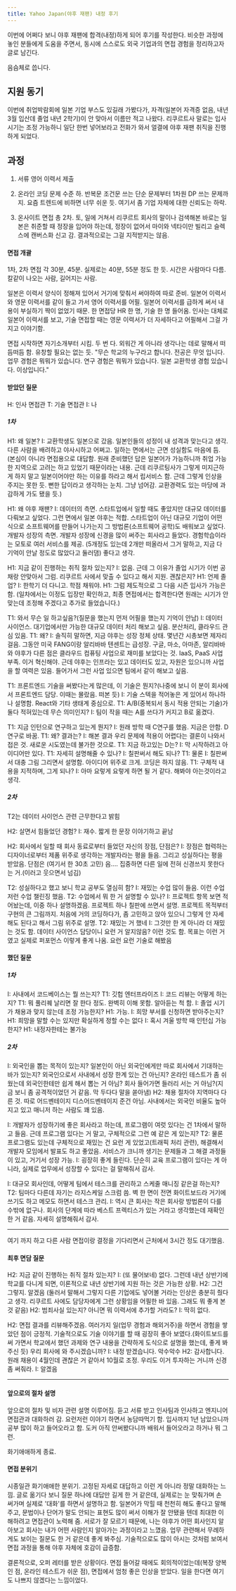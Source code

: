 ```yaml
---
title: Yahoo Japan(야후 재팬) 내정 후기
---
```


이번에 어쩌다 보니 야후 재팬에 합격(내정)하게 되어 후기를 작성한다. 비슷한 과정에 놓인 분들에게 도움을 주면서, 동시에 스스로도 외국 기업과의 면접 경험을 정리하고자 글로 남긴다.

음슴체로 씁니다.

## 지원 동기

이번에 취업박람회에 일본 기업 부스도 있길래 가봤다가, 자격(일본어 자격증 없음, 내년 3월 입산데 졸업 내년 2학기)이 안 맞아서 이름만 적고 나왔다. 리쿠르트사 말로는 입사 시기는 조정 가능하니 일단 한번 넣어보라고 전화가 와서 얼결에 야후 재팬 취직을 진행하게 되었다.

## 과정

1. 서류
영어 이력서 제출

2. 온라인 코딩
문제 수준 하. 반복문 조건문 쓰는 단순 문제부터 1차원 DP 쓰는 문제까지. 요즘 트렌드에 비하면 너무 쉬운 듯. 여기서 좀 기업 자체에 대한 신뢰도는 하락.

3. 온사이트 면접
총 2차. 토, 일에 거쳐서
리쿠르트 회사의 말이나 검색해본 바로는 일본은 취준할 때 정장을 입어야 하는데, 정장이 없어서 마이와 넥타이만 빌리고 슬렉스에 캔버스화 신고 감. 결과적으로는 그걸 지적받지는 않음.

#### 면접 개괄

1차, 2차 면접
각 30분, 45분. 실제로는 40분, 55분 정도 한 듯. 시간은 사람마다 다름. 칼같이 나오는 사람, 길어지는 사람.

일본은 이력서 양식이 정해져 있어서 거기에 맞춰서 써야하여 따로 준비. 일본어 이력서와 영문 이력서를 같이 들고 가서 영어 이력서를 어필. 일본어 이력서를 급하게 써서 내용이 부실하기 짝이 없었기 때문. 한 면접당 HR 한 명, 기술 한 명 들어옴. 인사는 대체로 일본어 이력서를 보고, 기술 면접할 때는 영문 이력서가 더 자세하다고 어필해서 그걸 가지고 이야기함.

면접 시작하면 자기소개부터 시킴. 두 번 다. 외워간 게 아니라 생각나는 데로 말해서 떠듬떠듬 함. 유창할 필요는 없는 듯.
"무슨 학교의 누구라고 합니다. 전공은 무엇 입니다. 업무 경험은 뭐뭐가 있습니다. 연구 경험은 뭐뭐가 있습니다. 일본 교환학생 경험 있습니다. 이상입니다."

#### 받았던 질문

H: 인사 면접관
T: 기술 면접관
I: 나

##### 1차

H1: 왜 일본?
I: 교환학생도 일본으로 갔음. 일본인들의 성정이 내 성격과 맞는다고 생각. 다른 사람을 배려하고 야사시하고 어쩌고. 일하는 면에서는 근면 성실함도 마음에 듬.
(본심이 아니라 면접용으로 대답함. 원래 준비했던 답은 일본어가 가능하니까 취업 가능한 지역으로 고려는 하고 있었기 때문이라는 내용. 근데 리쿠르팅사가 그렇게 미지근하게 하지 말고 일본이어야만 하는 이유를 하라고 해서 립서비스 함. 근데 그렇게 인상을 주지는 못한 듯. 뻔한 답이라고 생각하는 눈치. 그냥 넘어감. 교환경력도 있는 마당에 과감하게 가도 됐을 듯.)

H1: 왜 야후 재팬?
I: 데이터의 측면. 스타트업에서 일할 때도 좋았지만 대규모 데이터를 다뤄보고 싶었다. 그런 면에서 일본 야후는 적합. 스타트업이 아닌 대규모 기업이 어떤 식으로 소프트웨어를 만들어 나가는지 그 방법론(소프트웨어 공학)도 배워보고 싶었다.
개발자 성장의 측면. 개발자 성장에 신경을 많이 써주는 회사라고 들었다. 경험학습이라는 모토로 여러 서비스를 제공. (5개정도 있는데 2개만 떠올라서 그거 말하고, 지금 다 기억이 안날 정도로 많았다고 둘러댐) 좋다고 생각.

H1: 지금 같이 진행하는 취직 절차 있는지?
I: 없음. 근데 그 이유가 졸업 시기가 이번 공채랑 안맞아서 그럼. 리쿠르트 사에서 맞출 수 있다고 해서 지원. 괜찮은지?
H1: 언제 졸업?
I: 한학기 더 다니고. 학점 채워야.
H1: 그럼 제도적으로 그 다음 시즌 입사가 가능은 함.
(일차에서는 이정도 입장만 확인하고, 최종 면접에서는 합격한다면 원래는 시기가 안 맞는데 조정해 주겠다고 추가로 들었습니다.)

T1: 와서 무슨 일 하고싶음?(질문을 했는지 먼저 어필을 했는지 기억이 안남)
I: 데이터 사이언스. 대기업에서만 가능한 대규모 데이터 처리 해보고 싶음. 분산처리, 클라우드 관심 있음.
T1: 왜?
I: 솔직히 말하면, 지금 야후는 성장 정체 상태. 몇년간 시총보면 제자리걸음. 그동안 미국 FANG이랑 알리바바 텐센트는 급성장. 구글, 마소, 아마존, 알리바바와 야후가 다른 점은 클라우드 컴퓨팅 사업으로 재미를 보았다는 것. IaaS, PaaS 사업 부족. 이거 혁신해야. 근데 야후는 인프라는 있고 데이터도 있고, 자원은 있으니까 사업을 할 여력은 있음. 들어가서 그런 사업 있으면 팀에서 같이 해보고 싶음.

T1: 프론트엔드 기술을 써봤다는게 많은데, 이 기술은 뭔지?(나중에 보니 이 분이 회사에서 프론트엔드 담당. 이때는 몰랐음. 떠본 듯)
I: 기술 스텍을 적어놓은 게 있어서 하나하나 설명함. React와 기타 생태계 중심으로.
T1: A/B(중복되서 동시 적용 안되는 기술)가 둘다 적혀있는데 무슨 의미인지?
I: 팀이 작을 때는 A를 쓰다가 커지고 B로 옮겼다.

T1: 지금 인턴으로 연구하고 있는게 뭔지?
I: 원래 방학 때 C연구를 했음. 지금은 안함. D연구로 바꿈.
T1: 왜? 결과는?
I: 해본 결과 우리 문제에 적용이 어렵다는 결론이 나와서 접은 것. 새로운 시도였는데 불가한 것으로.
T1: 지금 하고있는 D는?
I: 막 시작하려고 아이디어만 있다.
T1: 자세히 설명해줄 수 있나?
I: 칠판써서 해도 되나?
T1: 물론
I: 칠판써서 대충 그림 그리면서 설명함. 아이디어 위주로 크게. 코딩은 하지 않음.
T1: 구체적 내용을 지적하며, 그게 되나?
I: 아마 요렇게 요렇게 하면 될 거 같다. 해봐야 아는것이라고 생각.

##### 2차

T2는 데이터 사이언스 관련 근무한다고 밝힘

H2: 살면서 힘들었던 경험?
I: 재수. 짧게 한 문장 이야기하고 끝남

H2: 회사에서 일할 때 회사 동료로부터 들었던 자신의 장점, 단점은?
I: 장점은 협력하는 디자이너로부터 제품 위주로 생각하는 개발자라는 평을 들음. 그리고 성실하다는 평을 받았음. 단점은 (여기서 한 30초 고민) 음.... 집중하면 다른 일에 전혀 신경쓰지 못한다는 거.(이러고 웃으면서 넘김)

T2: 성실하다고 했고 보니 학교 공부도 열심히 함?
I: 재밌는 수업 많이 들음. 이런 수업 저런 수업 챌린징 했음.
T2: 수업에서 뭐 한 거 설명할 수 있나?
I: 프로젝트 항목 보면 적어놨는데, 이중 하나 설명하겠음. 프로젝트 하나 칠판에 쓰면서 설명. 프로젝트 목적부터 구현의 큰 그림까지. 처음에 거의 코딩하다가, 좀 고민하고 앉아 있으니 그렇게 안 자세해도 된다고 해서 그림 위주로 설명.
T2: 재밌는 거 했네
I: 그것만 한 게 아니라 더 재밌는 것도 함. 데이터 사이언스 담당이니 요런 거 알지않음? 이런 것도 함. 목표는 이런 거였고 실제로 퍼포먼스 이렇게 좋게 나옴. 요런 요런 기술로 해봤음

#### 했던 질문

##### 1차

I: 사내에서 코드베이스는 뭘 쓰는지?
T1: 깃헙 엔터프라이즈
I: 코드 리뷰는 어떻게 하는지?
T1: 뭐 풀리퀘 날리면 잘 한다 정도. 완벽히 이해 못함. 알아듣는 척 함.
I: 졸업 시기가 채용과 맞지 않는데 조정 가능한지?
H1: 가능.
I: 희망 부서를 신청하면 받아주는지?
H1: 희망을 말할 수는 있지만 확실하게 정할 수는 없다
I: 혹시 겨울 방학 때 인턴십 가능한지?
H1: 내정자한테는 불가능

##### 2차

I: 외국인을 뽑는 목적이 있는지? 일본인이 아닌 외국인에게만 따로 회사에서 기대하는 바가 있는지? 외국인으로서 사내에서 성장 한계 있는 건 아닌지? 온라인 테스트가 좀 쉬웠는데 외국인한테만 쉽게 해서 뽑는 거 아님? 회사 들어가면 들러리 서는 거 아님?(지금 보니 좀 공격적이었던 거 같음. 막 두다다 말을 쏟아냄)
H2: 채용 절차야 지역마다 다른 것. 따로 어드벤테이지 디스어드벤테이지 준건 아님. 사내에서는 외국인 비율도 높아지고 있고 매니저 하는 사람도 꽤 있음.

I: 개발자가 성장하기에 좋은 회사라고 하는데, 프로그램이 여럿 있다는 건 1차에서 말하고 들음. 근데 프로그램 있다는 거 말고, 구체적으로 그런 예 같은 게 있는지?
T2: 물론 프로그램도 있는데 구체적으로 재밌는 건 요런 게 있었고(트래픽 처리 관련), 해결해서 개발자 모임에서 발표도 하고 좋았음. 서비스가 크니까 생기는 문제들과 그 해결 과정들이 있고, 거기서 성장 가능.
I: 굉장히 좋게 들린다. 단순히 교육 프로그램이 있다는 게 아니라, 실제로 업무에서 성장할 수 있다는 걸 말해줘서 감사.

I: 대규모 회사인데, 어떻게 팀에서 테스크를 관리하고 스케줄 매니징 같은걸 하는지?
T2: 팀마다 다른데 자기는 라지스케일 스크럼 씀. 벽 한 면이 전면 화이트보드라 거기에 쓰기도 하고 메모도 하면서 테스크 관리.
I: 역시 큰 회사는 작은 회사랑 방법론이 다를 수밖에 없구나. 회사의 단계에 따라 베스트 프렉티스가 있는 거라고 생각했는데 재확인한 거 같음. 자세히 설명해줘서 감사.

---

여기 까지 하고 다른 사람 면접이랑 결정을 기다리면서 근처에서 3시간 정도 대기했음.

#### 최후 면담 질문

H2: 지금 같이 진행하는 취직 절차 있는지?
I: (또 물어보네) 없다. 그런데 내년 상반기에 학교를 다니게 되면, 이론적으로 내년 상반기에 지원 하는 것은 가능한 상황.
H2: 그건 그렇지. 알겠음
(둘러서 말해서 그렇지 다른 기업에도 넣어볼 거라는 인상은 충분히 줬다고 생각. 리쿠르트 사에도 담당자에게 그런 상황임을 어필한 바 있음. 그래도 뭐 좋게 본 것 같음)
H2: 범죄사실 있는지? 아니면 뭐 이력서에 추가할 거라도?
I: 딱히 없다.

H2: 면접 결과를 리뷰해주겠음. 여러가지 일(업무 경험과 해외거주)을 하면서 경험을 쌓았던 점이 긍정적. 기술적으로도 기술 이야기를 할 때 굉장히 좋아 보였다.(화이트보드를 써 가면서 학교에서 했던 과제와 연구 내용을 간략하게 도식으로 설명을 했는데, 좋게 봐 주신 듯) 우리 회사에 와 주시겠습니까?
I: 내정 받겠습니다.
악수악수
H2: 감사합니다. 원래 채용이 4월인데 괜찮은 거 같아서 10월로 조정. 우리도 이거 투자하는 거니까 신경 좀 써줘라.
I: 알겠음

---

#### 앞으로의 절차 설명

앞으로의 절차 및 비자 관련 설명 이루어짐. 듣고 서류 받고 인사팀과 인사하고 엔지니어 면접관과 대화하러 감. 요런저런 이야기 하면서 농담따먹기 함. 입사까지 1년 남았으니까 공부 많이 하고 들어오라고 함. 도커 아직 안써봤다니까 배워서 들어오라고 하거나 뭐 그런.

화기애애하게 종료.

#### 면접 분위기

시종일관 화기애애한 분위기. 고정된 자세로 대답하고 이런 게 아니라 정말 대화하는 느낌. 글로 옮기다 보니 질문 하나에 대답만 길게 한 거 같은데, 실제로는 눈 맞춰가며 손 써가며 실제로 '대화'를 하면서 설명하고 함. 일본어가 막힐 때 천천히 해도 좋다고 말해주고, 문법이나 단어가 말도 안되는 표현도 많이 써서 이해가 잘 안됐을 텐데 최대한 이해하려고 면접관이 노력해 줌.
서로가 잘 모르기 때문에, 나는 야후가 어떤 회사인지 알아보고 회사는 내가 어떤 사람인지 알아가는 과정이라고 느꼈음. 업무 관련해서 무례하게도 보이는 질문도 한 거 같은데 좋게 봐주심. 기술적으로도 많이 아시는 것처럼 보여서 면접 과정을 통해 야후 자체에 호감이 급증함.

결론적으로, 오퍼 레터를 받은 상황이다. 면접 들어갈 때에도 회의적이었는데(복장 양복인 점, 온라인 테스트가 쉬운 점), 면접에서 엄청 좋은 인상을 받았다. 일을 한다면 여기도 나쁘지 않겠다는 느낌이었다.
